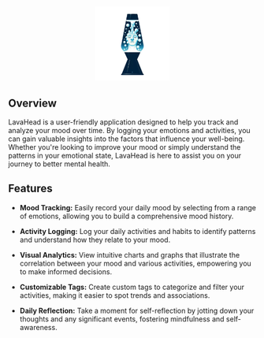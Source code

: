 <span align="center">
  <div><img src="https://github.com/Megaemce/LavaHead/blob/main/public/logo.png" width="30%"/>
</div>
</span>

## Overview

LavaHead is a user-friendly application designed to help you track and analyze your mood over time. By logging your emotions and activities, you can gain valuable insights into the factors that influence your well-being. Whether you're looking to improve your mood or simply understand the patterns in your emotional state, LavaHead is here to assist you on your journey to better mental health.

## Features

- **Mood Tracking:** Easily record your daily mood by selecting from a range of emotions, allowing you to build a comprehensive mood history.

- **Activity Logging:** Log your daily activities and habits to identify patterns and understand how they relate to your mood.

- **Visual Analytics:** View intuitive charts and graphs that illustrate the correlation between your mood and various activities, empowering you to make informed decisions.

- **Customizable Tags:** Create custom tags to categorize and filter your activities, making it easier to spot trends and associations.

- **Daily Reflection:** Take a moment for self-reflection by jotting down your thoughts and any significant events, fostering mindfulness and self-awareness.
